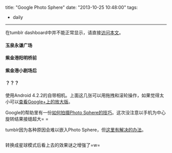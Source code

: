 title: "Google Photo Sphere"
date: "2013-10-25 10:48:00"
tags:
- daily
---
在tumblr dashboard中并不能正常显示，请直接<a href="http://tgmerge.me/post/65012814162/google-photo-sphere">访问本文</a>。</p>

<script type="text/javascript" src="https://apis.google.com/js/plusone.js"></script><h4>玉泉永谦广场</h4>

<div id="photoSphere1"></div>

<script type="text/javascript">
  var photoSphere1 = document.getElementById('photoSphere1');
  photoSphere1.innerHTML = "<g:panoembed imageurl=\'https://lh6.googleusercontent.com/-b5kg8IzDhco/UmnTMHsI58I/AAAAAAAABW4/jfpEp2eJeAI/w430-h215-no/PANO_20131025_095619.jpg\' fullsize=\'4000,2000\' croppedsize=\'4000,2000\' offset=\'0,0\' displaysize=\'500,300\' />";
  gapi.panoembed.go();
</script><h4>紫金港阳明桥前</h4>

<div id="photoSphere2"></div>

<script type="text/javascript">
  var photoSphere2 = document.getElementById('photoSphere2');
  photoSphere2.innerHTML = "<g:panoembed imageurl=\'https://lh3.googleusercontent.com/-KunHVOeYehM/UmoeRs2KX1I/AAAAAAAABco/fPrmilarVfo/w430-h215-no/PANO_20131025_141023.jpg\' fullsize=\'4000,2000\' croppedsize=\'4000,2000\' offset=\'0,0\' displaysize=\'500,300\' />";
  gapi.panoembed.go();
</script><h4>紫金港小剧场后</h4>

<div id="photoSphere3"></div>

<script type="text/javascript">
  var photoSphere3 = document.getElementById('photoSphere3');
  photoSphere3.innerHTML = "<g:panoembed imageurl=\'https://lh4.googleusercontent.com/-fP2EQzfdi08/UmoeRs7vq0I/AAAAAAAABco/ePFZrQMxa_s/w430-h215-no/PANO_20131025_143533.jpg\' fullsize=\'4000,2000\' croppedsize=\'4000,2000\' offset=\'0,0\' displaysize=\'500,300\' />";
  gapi.panoembed.go();
</script><h4>？？？</h4>

<div id="photoSphere4"></div>

<script type="text/javascript">
  var photoSphere4 = document.getElementById('photoSphere4');
  photoSphere4.innerHTML = "<g:panoembed imageurl=\'https://lh4.googleusercontent.com/-BPdwbIp7OKk/UmsGoiHDXeI/AAAAAAAABqE/pkctaNHabyE/w4000-h2000-no/PANO_20131026_075541.jpg\' fullsize=\'4000,2000\' croppedsize=\'4000,2000\' offset=\'0,0\' displaysize=\'500,300\' />";
  gapi.panoembed.go();
</script>

<p>使用Android 4.2.2的自带相机。上面这几张可以用拖拽和滚轮操作，如果觉得太小可以<a href="https://plus.google.com/photos/114579066732717812818/albums/5938520919108459633/5938520915411896418?pid=5938520915411896418&amp;oid=114579066732717812818">查看Google+上的放大版</a>。</p>

<p>Google的帮助里有一份<a href="https://support.google.com/maps/answer/2839084">如何拍摄Photo Sphere的技巧</a>。这次没注意以手机为中心旋转结果接缝超大= =</p>

<p>tumblr因为各种原因会难以嵌入Photo Sphere，但<a href="http://prottotipo.com/2013/05/photo-sphere-en-tumblr/">这里有解决的办法</a>。</p>

<p><img src="http://media.tumblr.com/0c3a2cf88e3b89641ee1d2171f276d96/tumblr_inline_mv7ew2EN5H1s1w710.jpg" alt=""/></p>

<p>转换成星球模式后看上去的效果谜之增强了=w=